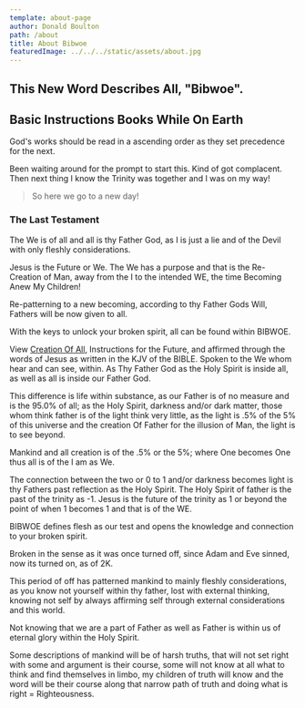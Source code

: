 ```yaml
---
template: about-page
author: Donald Boulton
path: /about
title: About Bibwoe
featuredImage: ../../../static/assets/about.jpg
---
```


## This New Word Describes All, "Bibwoe".

## Basic Instructions Books While On Earth

God's works should be read in a ascending order as they set precedence for the next.

Been waiting around for the prompt to start this. Kind of got complacent. Then next thing I know the Trinity was together and I was on my way!

> So here we go to a new day!

### The Last Testament

The We is of all and all is thy Father God, as I is just a lie and of the Devil with only fleshly considerations.

Jesus is the Future or We. The We has a purpose and that is the Re-Creation of Man, away from the I to the intended WE, the time Becoming Anew My Children!

Re-patterning to a new becoming, according to thy Father Gods Will, Fathers will be now given to all.

With the keys to unlock your broken spirit, all can be found within BIBWOE.

<BlockContainer title={Creation}>

View [Creation Of All](https://bibwoe.com/posts/creation-of-all), Instructions for the Future, and affirmed through the words of Jesus as written in the KJV of the BIBLE. Spoken to the We whom hear and can see, within. As Thy Father God as the Holy Spirit is inside all, as well as all is inside our Father God.

This difference is life within substance, as our Father is of no measure and is the 95.0% of all; as the Holy Spirit, darkness and/or dark matter, those whom think father is of the light think very little, as the light is .5% of the 5% of this universe and the creation Of Father for the illusion of Man, the light is to see beyond.

Mankind and all creation is of the .5% or the 5%; where One becomes One thus all is of the I am as We.

The connection between the two or 0 to 1 and/or darkness becomes light is thy Fathers past reflection as the Holy Spirit. The Holy Spirit of father is the past of the trinity as -1. Jesus is the future of the trinity as 1 or beyond the point of when 1 becomes 1 and that is of the WE.

</BlockContainer>

BIBWOE defines flesh as our test and opens the knowledge and connection to your broken spirit.

Broken in the sense as it was once turned off, since Adam and Eve sinned, now its turned on, as of 2K.

This period of off has patterned mankind to mainly fleshly considerations, as you know not yourself within thy father, lost with external thinking, knowing not self by always affirming self through external considerations and this world.

Not knowing that we are a part of Father as well as Father is within us of eternal glory within the Holy Spirit.

Some descriptions of mankind will be of harsh truths, that will not set right with some and argument is their course, some will not know at all what to think and find themselves in limbo, my children of truth will know and the word will be their course along that narrow path of truth and doing what is right = Righteousness.
